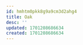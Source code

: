 ```yaml
---
id: hmhtm0pkk8g9a9cm3d2ahg4
title: Oak
desc: ''
updated: 1701208686634
created: 1701208686634
---
```

